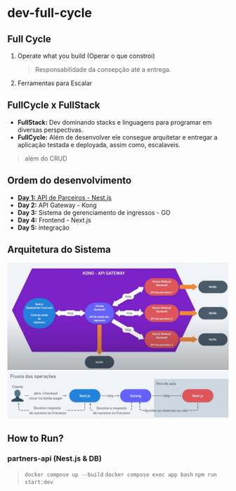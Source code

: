# dev-full-cycle

## Full Cycle

1. Operate what you build (Operar o que constroi)
    > Responsabilidade da consepção até a entrega.
2. Ferramentas para Escalar

## FullCycle x FullStack
* **FullStack:** Dev dominando stacks e linguagens para programar em diversas perspectivas.
* **FullCycle:** Além de desenvolver ele consegue arquitetar e entregar a aplicação testada e deployada, assim como, escalaveis.

> além do CRUD


## Ordem do desenvolvimento

* [**Day 1:** API de Parceiros - Nest.js](doc/Day1.md)
* **Day 2:** API Gateway - Kong
* **Day 3:** Sistema de gerenciamento de ingressos - GO
* **Day 4:** Frontend - Next.js
* **Day 5:** integração

## Arquitetura do Sistema
![](doc/imgs/arquitetura.png)
![](doc/imgs/fluxo.png)


## How to Run?

### partners-api (Nest.js & DB) 
> `docker compose up --build`
> `docker compose exec app bash`
> `npm run start:dev`